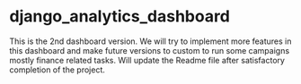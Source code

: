 # django_analytics_dashboard
This is the 2nd dashboard version. We will try to implement more features in this dashboard and make future versions to custom to run some campaigns mostly finance related tasks.
Will update the Readme file after satisfactory completion of the project.
